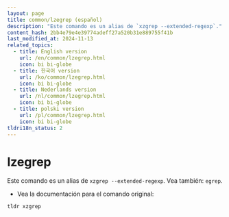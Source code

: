 ```yaml
---
layout: page
title: common/lzegrep (español)
description: "Este comando es un alias de `xzgrep --extended-regexp`."
content_hash: 2bb4e79e4e39774adeff27a520b31e889755f41b
last_modified_at: 2024-11-13
related_topics:
  - title: English version
    url: /en/common/lzegrep.html
    icon: bi bi-globe
  - title: 한국어 version
    url: /ko/common/lzegrep.html
    icon: bi bi-globe
  - title: Nederlands version
    url: /nl/common/lzegrep.html
    icon: bi bi-globe
  - title: polski version
    url: /pl/common/lzegrep.html
    icon: bi bi-globe
tldri18n_status: 2
---
```

# lzegrep

Este comando es un alias de `xzgrep --extended-regexp`.
Vea también: `egrep`.

- Vea la documentación para el comando original:

`tldr xzgrep`
